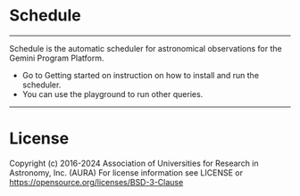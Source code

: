 # Schedule

---

Schedule is the automatic scheduler for astronomical observations for the Gemini Program Platform.

* Go to Getting started on instruction on how to install and run the scheduler.
* You can use the playground to run other queries.

---
# License
Copyright (c) 2016-2024 Association of Universities for Research in Astronomy, Inc. (AURA)
For license information see LICENSE or https://opensource.org/licenses/BSD-3-Clause